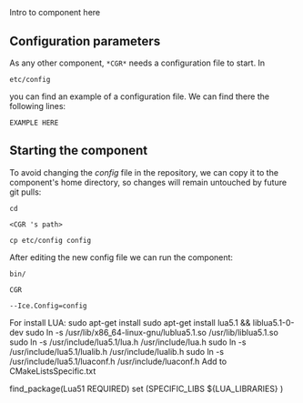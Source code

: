 ```
```
#
``` CGR
```
Intro to component here


## Configuration parameters
As any other component,
``` *CGR* ```
needs a configuration file to start. In

    etc/config

you can find an example of a configuration file. We can find there the following lines:

    EXAMPLE HERE

    
## Starting the component
To avoid changing the *config* file in the repository, we can copy it to the component's home directory, so changes will remain untouched by future git pulls:

    cd

``` <CGR 's path> ```

    cp etc/config config
    
After editing the new config file we can run the component:

    bin/

```CGR ```

    --Ice.Config=config
For install LUA:
 sudo apt-get install sudo apt-get install lua5.1 && liblua5.1-0-dev
 sudo ln -s /usr/lib/x86_64-linux-gnu/lublua5.1.so /usr/lib/liblua5.1.so 
 sudo ln -s /usr/include/lua5.1/lua.h /usr/include/lua.h
 sudo ln -s /usr/include/lua5.1/lualib.h /usr/include/lualib.h
 sudo ln -s /usr/include/lua5.1/luaconf.h /usr/include/luaconf.h
 Add to CMakeListsSpecific.txt 
 	
 find_package(Lua51 REQUIRED)
 set (SPECIFIC_LIBS ${LUA_LIBRARIES} )
